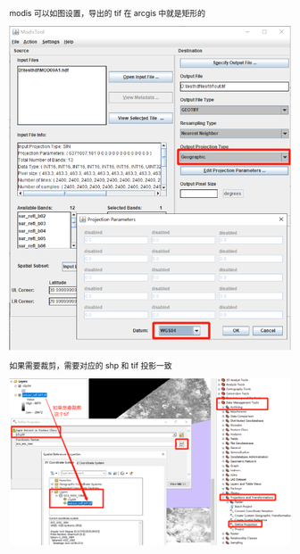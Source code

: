 modis 可以如图设置，导出的 tif 在 arcgis 中就是矩形的

![](./pic/mrt_setting.png)

如果需要裁剪，需要对应的 shp 和 tif 投影一致

![](./pic/clipAndSetPrj.png)

